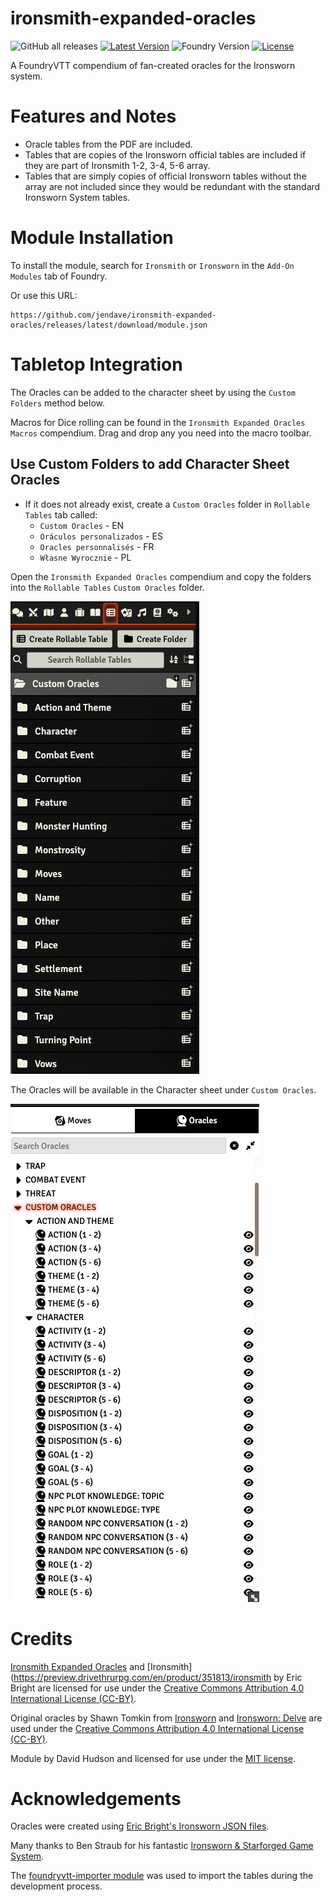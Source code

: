 # ironsmith-expanded-oracles

![GitHub all releases](https://img.shields.io/github/downloads/jendave/ironsmith-expanded-oracles/total)
[![Latest Version](https://img.shields.io/github/v/release/jendave/ironsmith-expanded-oracles?display_name=tag&sort=semver&label=Latest%20Version)](https://github.com/jendave/ironsmith-expanded-oracles/releases/latest)
![Foundry Version](https://img.shields.io/endpoint?url=https://foundryshields.com/version?url=https%3A%2F%2Fraw.githubusercontent.com%2Fjendave%2Fironsmith-expanded-oracles%2Fmain%2Fmodule.json)
[![License](https://img.shields.io/github/license/jendave/ironsmith-expanded-oracles)](LICENSE)

A FoundryVTT compendium of fan-created oracles for the Ironsworn system.

# Features and Notes
* Oracle tables from the PDF are included.
* Tables that are copies of the Ironsworn official tables are included if they are part of Ironsmith 1-2, 3-4, 5-6 array.
* Tables that are simply copies of official Ironsworn tables without the array are not included since they would be redundant with the standard Ironsworn System tables.

# Module Installation
To install the module, search for `Ironsmith` or `Ironsworn` in the `Add-On Modules` tab of Foundry.

Or use this URL:

```
https://github.com/jendave/ironsmith-expanded-oracles/releases/latest/download/module.json
```

# Tabletop Integration
The Oracles can be added to the character sheet by using the `Custom Folders` method below.

Macros for Dice rolling can be found in the `Ironsmith Expanded Oracles Macros` compendium. Drag and drop any you need into the macro toolbar.

## Use Custom Folders to add Character Sheet Oracles 
* If it does not already exist, create a `Custom Oracles` folder in `Rollable Tables` tab called:
  * `Custom Oracles` - EN
  * `Oráculos personalizados` - ES
  * `Oracles personnalisés` - FR
  * `Własne Wyrocznie` - PL

Open the `Ironsmith Expanded Oracles` compendium and copy the folders into the `Rollable Tables` `Custom Oracles` folder.

![Rollable Tables - Custom Oracles](./docs/custom-oracles-rollable-tables.jpg)

The Oracles will be available in the Character sheet under `Custom Oracles`.

![Character Sheet - Custom Oracles](./docs/custom-oracles-character-sheet.jpg)

# Credits
[Ironsmith Expanded Oracles](https://preview.drivethrurpg.com/en/product/333665/Ironsmith-Expanded-Oracles) and [Ironsmith](https://preview.drivethrurpg.com/en/product/351813/ironsmith by Eric Bright are licensed for use under the [Creative Commons Attribution 4.0 International License (CC-BY)](https://creativecommons.org/licenses/by/4.0/).

Original oracles by Shawn Tomkin from [Ironsworn](https://preview.drivethrurpg.com/en/product/238369/ironsworn) and [Ironsworn: Delve](https://preview.drivethrurpg.com/en/product/302260/ironsworn-delve) are used under the [Creative Commons Attribution 4.0 International License (CC-BY)](https://creativecommons.org/licenses/by/4.0/).

Module by David Hudson and licensed for use under the [MIT license](https://opensource.org/license/mit/).

# Acknowledgements
Oracles were created using [Eric Bright's Ironsworn JSON files](https://github.com/ericbright2002/Forged_in_Obsidian).

Many thanks to Ben Straub for his fantastic [Ironsworn & Starforged Game System](https://foundryvtt.com/packages/foundry-ironsworn).

The [foundryvtt-importer module](https://github.com/EthanJWright/foundryvtt-importer) was used to import the tables during the development process.

